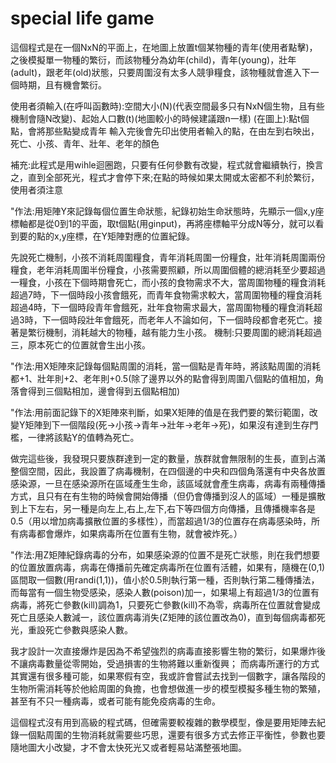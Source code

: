 # special life game
這個程式是在一個NxN的平面上，在地圖上放置t個某物種的青年(使用者點擊)，之後模擬單一物種的繁衍，而該物種分為幼年(child)，青年(young)，壯年(adult)，跟老年(old)狀態，只要周圍沒有太多人競爭糧食，該物種就會進入下一個時期，且有機會繁衍。

使用者須輸入(在呼叫函數時):空間大小(N)(代表空間最多只有NxN個生物，且有些機制會隨N改變)、起始人口數(t)(地圖較小的時候建議跟n一樣)
           (在圖上):點t個點，會將那些點變成青年
輸入完後會先印出使用者輸入的點，在由左到右映出，死亡、小孩、青年、壯年、老年的顏色

補充:此程式是用wihle迴圈跑，只要有任何參數有改變，程式就會繼續執行，換言之，直到全部死光，程式才會停下來;在點的時候如果太開或太密都不利於繁衍，使用者須注意

"作法:用矩陣Y來記錄每個位置生命狀態，紀錄初始生命狀態時，先顯示一個x,y座標軸都是從0到1的平面，取t個點(用ginput)，再將座標軸平分成N等分，就可以看到要的點的x,y座標，在Y矩陣對應的位置紀錄。

先說死亡機制，小孩不消耗周圍糧食，青年消耗周圍一份糧食，壯年消耗周圍兩份糧食，老年消耗周圍半份糧食，小孩需要照顧，所以周圍個體的總消耗至少要超過一糧食，小孩在下個時期會死亡，而小孩的食物需求不大，當周圍物種的糧食消耗超過7時，下一個時段小孩會餓死，而青年食物需求較大，當周圍物種的糧食消耗超過4時，下一個時段青年會餓死，壯年食物需求最大，當周圍物種的糧食消耗超過3時，下一個時段壯年會餓死，而老年人不論如何，下一個時段都會老死亡。接著是繁衍機制，消耗越大的物種，越有能力生小孩。
 機制:只要周圍的總消耗超過三，原本死亡的位置就會生出小孩。

"作法:用X矩陣來記錄每個點周圍的消耗，當一個點是青年時，將該點周圍的消耗都+1、壯年則+2、老年則+0.5(除了邊界以外的點會得到周圍八個點的值相加，角落會得到三個點相加，邊會得到五個點相加)

"作法:用前面記錄下的X矩陣來判斷，如果X矩陣的值是在我們要的繁衍範圍，改變Y矩陣到下一個階段(死->小孩->青年->壯年->老年->死)，如果沒有達到生存門檻，一律將該點Y的值轉為死亡。

做完這些後，我發現只要族群達到一定的數量，族群就會無限制的生長，直到占滿整個空間，因此，我設置了病毒機制，在四個邊的中央和四個角落還有中央各放置感染源，一旦在感染源所在區域產生生命，該區域就會產生病毒，病毒有兩種傳播方式，且只有在有生物的時候會開始傳播（但仍會傳播到沒人的區域）一種是擴散到上下左右，另一種是向左上,右上,左下,右下等四個方向傳播，且傳播機率各是0.5（用以增加病毒擴散位置的多樣性），而當超過1/3的位置存在病毒感染時，所有病毒都會爆炸，如果病毒所在位置有生物，就會被炸死。）

"作法:用Z矩陣紀錄病毒的分布，如果感染源的位置不是死亡狀態，則在我們想要的位置放置病毒，病毒在傳播前先確定病毒所在位置有活體，如果有，隨機在(0,1)區間取一個數(用randi(1,1))，值小於0.5則執行第一種，否則執行第二種傳播法，而每當有一個生物受感染，感染人數(poison)加一，如果場上有超過1/3的位置有病毒，將死亡參數(kill)調為1，只要死亡參數(kill)不為零，病毒所在位置就會變成死亡且感染人數減一，該位置病毒消失(Z矩陣的該位置改為0)，直到每個病毒都死光，重設死亡參數與感染人數。

我才設計一次直接爆炸是因為不希望強烈的病毒直接影響生物的繁衍，如果爆炸後不讓病毒數量從零開始，受過損害的生物將難以重新復興；
而病毒所運行的方式其實還有很多種可能，如果寒假有空，我或許會嘗試去找到一個數字，讓各階段的生物所需消耗等於他給周圍的負擔，也會想做進一步的模型模擬多種生物的繁殖，甚至有不只一種病毒，或者可能有能免疫病毒的生命。

這個程式沒有用到高級的程式碼，但確需要較複雜的數學模型，像是要用矩陣去紀錄一個點周圍的生物消耗就需要些巧思，還要有很多方式去修正平衡性，參數也要隨地圖大小改變，才不會太快死光又或者輕易站滿整張地圖。
